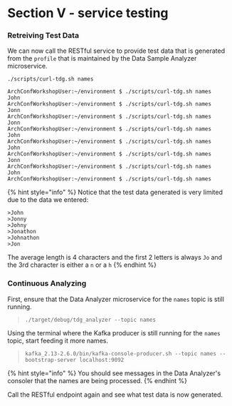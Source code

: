 # Section V - service testing

### Retreiving Test Data

We can now call the RESTful service to provide test data that is generated from the `profile` that is maintained by the Data Sample Analyzer microservice.

```text
./scripts/curl-tdg.sh names
```

```text
ArchConfWorkshopUser:~/environment $ ./scripts/curl-tdg.sh names
John
ArchConfWorkshopUser:~/environment $ ./scripts/curl-tdg.sh names
Jonn
ArchConfWorkshopUser:~/environment $ ./scripts/curl-tdg.sh names
Jonn
ArchConfWorkshopUser:~/environment $ ./scripts/curl-tdg.sh names
John
ArchConfWorkshopUser:~/environment $ ./scripts/curl-tdg.sh names
John
ArchConfWorkshopUser:~/environment $ ./scripts/curl-tdg.sh names
Jonn
ArchConfWorkshopUser:~/environment $ ./scripts/curl-tdg.sh names
John
ArchConfWorkshopUser:~/environment $ ./scripts/curl-tdg.sh names
```

{% hint style="info" %}
Notice that the test data generated is very limited due to the data we entered:

```text
>John
>Jonny
>Johny
>Jonathon
>Johnathon
>Jon
```

 The average length is 4 characters and the first 2 letters is always `Jo` and the 3rd character is either a `n` or a `h`
{% endhint %}

### Continuous Analyzing 

First, ensure that the Data Analyzer microservice for the `names` topic is still running. 

> `./target/debug/tdg_analyzer --topic names`

Using the terminal where the Kafka producer is still running for the `names` topic, start feeding it more names.

> `kafka_2.13-2.6.0/bin/kafka-console-producer.sh --topic names --bootstrap-server localhost:9092`

{% hint style="info" %}
You should see messages in the Data Analyzer's consoler that the names are being processed.
{% endhint %}

Call the RESTful endpoint again and see what test data is now generated.



